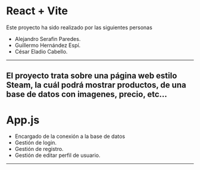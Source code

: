 # React + Vite
Este proyecto ha sido realizado por las siguientes personas
- Alejandro Serafin Paredes.
- Guillermo Hernández Espí.
- César Eladio Cabello.
-------------------------------------------
El proyecto trata sobre una página web estilo Steam, la cuál podrá mostrar productos,
de una base de datos con imagenes, precio, etc...
-------------------------------------------
# App.js
- Encargado de la conexión a la base de datos
- Gestión de login.
- Gestión de registro.
- Gestión de editar perfil de usuario.
-------------------------------------------

